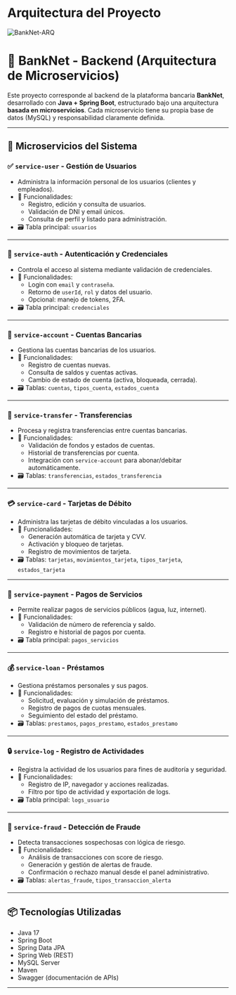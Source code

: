 # Arquitectura del Proyecto

![BankNet-ARQ](https://github.com/user-attachments/assets/3d569a5e-305d-4d88-86aa-58642b5771ed)

# 🏦 BankNet - Backend (Arquitectura de Microservicios)

Este proyecto corresponde al backend de la plataforma bancaria **BankNet**, desarrollado con **Java + Spring Boot**, estructurado bajo una arquitectura **basada en microservicios**. Cada microservicio tiene su propia base de datos (MySQL) y responsabilidad claramente definida.

---

## 🔧 Microservicios del Sistema

### ✅ `service-user` - Gestión de Usuarios
- Administra la información personal de los usuarios (clientes y empleados).
- 📌 Funcionalidades:
  - Registro, edición y consulta de usuarios.
  - Validación de DNI y email únicos.
  - Consulta de perfil y listado para administración.
- 🗃️ Tabla principal: `usuarios`

---

### 🔑 `service-auth` - Autenticación y Credenciales
- Controla el acceso al sistema mediante validación de credenciales.
- 📌 Funcionalidades:
  - Login con `email` y `contraseña`.
  - Retorno de `userId`, `rol` y datos del usuario.
  - Opcional: manejo de tokens, 2FA.
- 🗃️ Tabla principal: `credenciales`

---

### 🏦 `service-account` - Cuentas Bancarias
- Gestiona las cuentas bancarias de los usuarios.
- 📌 Funcionalidades:
  - Registro de cuentas nuevas.
  - Consulta de saldos y cuentas activas.
  - Cambio de estado de cuenta (activa, bloqueada, cerrada).
- 🗃️ Tablas: `cuentas`, `tipos_cuenta`, `estados_cuenta`

---

### 🔁 `service-transfer` - Transferencias
- Procesa y registra transferencias entre cuentas bancarias.
- 📌 Funcionalidades:
  - Validación de fondos y estados de cuentas.
  - Historial de transferencias por cuenta.
  - Integración con `service-account` para abonar/debitar automáticamente.
- 🗃️ Tablas: `transferencias`, `estados_transferencia`

---

### 💳 `service-card` - Tarjetas de Débito
- Administra las tarjetas de débito vinculadas a los usuarios.
- 📌 Funcionalidades:
  - Generación automática de tarjeta y CVV.
  - Activación y bloqueo de tarjetas.
  - Registro de movimientos de tarjeta.
- 🗃️ Tablas: `tarjetas`, `movimientos_tarjeta`, `tipos_tarjeta`, `estados_tarjeta`

---

### 💸 `service-payment` - Pagos de Servicios
- Permite realizar pagos de servicios públicos (agua, luz, internet).
- 📌 Funcionalidades:
  - Validación de número de referencia y saldo.
  - Registro e historial de pagos por cuenta.
- 🗃️ Tabla principal: `pagos_servicios`

---

### 💰 `service-loan` - Préstamos
- Gestiona préstamos personales y sus pagos.
- 📌 Funcionalidades:
  - Solicitud, evaluación y simulación de préstamos.
  - Registro de pagos de cuotas mensuales.
  - Seguimiento del estado del préstamo.
- 🗃️ Tablas: `prestamos`, `pagos_prestamo`, `estados_prestamo`

---

### 🔒 `service-log` - Registro de Actividades
- Registra la actividad de los usuarios para fines de auditoría y seguridad.
- 📌 Funcionalidades:
  - Registro de IP, navegador y acciones realizadas.
  - Filtro por tipo de actividad y exportación de logs.
- 🗃️ Tabla principal: `logs_usuario`

---

### 🧠 `service-fraud` - Detección de Fraude
- Detecta transacciones sospechosas con lógica de riesgo.
- 📌 Funcionalidades:
  - Análisis de transacciones con score de riesgo.
  - Generación y gestión de alertas de fraude.
  - Confirmación o rechazo manual desde el panel administrativo.
- 🗃️ Tablas: `alertas_fraude`, `tipos_transaccion_alerta`

---

## 📦 Tecnologías Utilizadas
- Java 17
- Spring Boot
- Spring Data JPA
- Spring Web (REST)
- MySQL Server
- Maven
- Swagger (documentación de APIs)

---